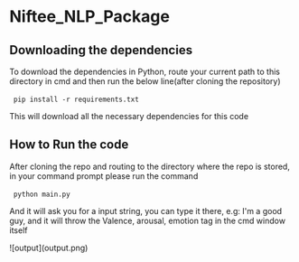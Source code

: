 # Niftee_NLP_Package
<h2> Downloading the dependencies</h2>
<p>To download the dependencies in Python, route your current path to this directory in cmd and then run the below line(after cloning the repository)</p>
<code> pip install -r requirements.txt </code>
<p> This will download all the necessary dependencies for this code</p>
<h2> How to Run the code</h2>
<p> After cloning the repo and routing to the directory where the repo is stored, in your command prompt please run the command </p>
<code> python main.py </code>
<p>And it will ask you for a input string, you can type it there, e.g: I'm a good guy, and it will throw the Valence, arousal, emotion tag in the cmd window itself</p>
![output](output.png)

